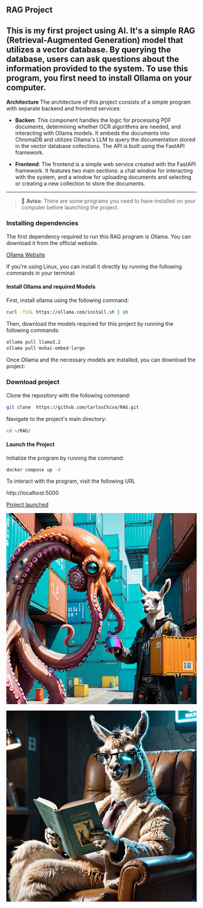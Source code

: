 ## RAG Project

This is my first project using AI. It's a simple RAG (Retrieval-Augmented Generation) model that utilizes a vector database. By querying the database, users can ask questions about the information provided to the system. To use this program, you first need to install Ollama on your computer.
---

**Architecture**
The architecture of this project consists of a simple program with separate backend and frontend services:
- **Backen**: This component handles the logic for processing PDF documents, determining whether OCR algorithms are needed, and interacting with Ollama models. It embeds the documents into ChromaDB and utilizes Ollama's LLM to query the documentation stored in the vector database collections. The API is built using the FastAPI framework.

-  **Frontend**: The frontend is a simple web service created with the FastAPI framework. It features two main sections: a chat window for interacting with the system, and a window for uploading documents and selecting or creating a new collection to store the documents.

---

> :memo: **Aviso**: There are some programs you need to have installed on your computer before launching the project.

### Installing dependencies
The first dependency required to run this RAG program is Ollama. You can download it from the official website.

<a href="https://ollama.com/download" target="_blank">Ollama Website</a>

If you're using Linux, you can install it directly by running the following commands in your terminal:

#### Install Ollama and required Models
First, install ollama using the following command:
```bash
curl -fsSL https://ollama.com/install.sh | sh
```

Then, download the models required for this project by running the following commands:

```bash
ollama pull llama3.2
ollama pull mxbai-embed-large
```
Once Ollama and the necessary models are installed, you can download the project:


### Download project

Clone the repository with the following command:

```bash
git clone  https://github.com/CarlosChiva/RAG.git
```

Navigate to the project's main directory:


```bash
cd ~/RAG/
```
#### Launch the Project

Initialize the program by running the command:

```bash
docker compose up -d
```

To interact with the program, visit the following URL

http://localhost:5000

<a href="http://localhost:5000" target="_blank">Project launched</a>


![Image to Docker compose and llama](images/compose.png)

![descripción de la imagen](images/image.png)
